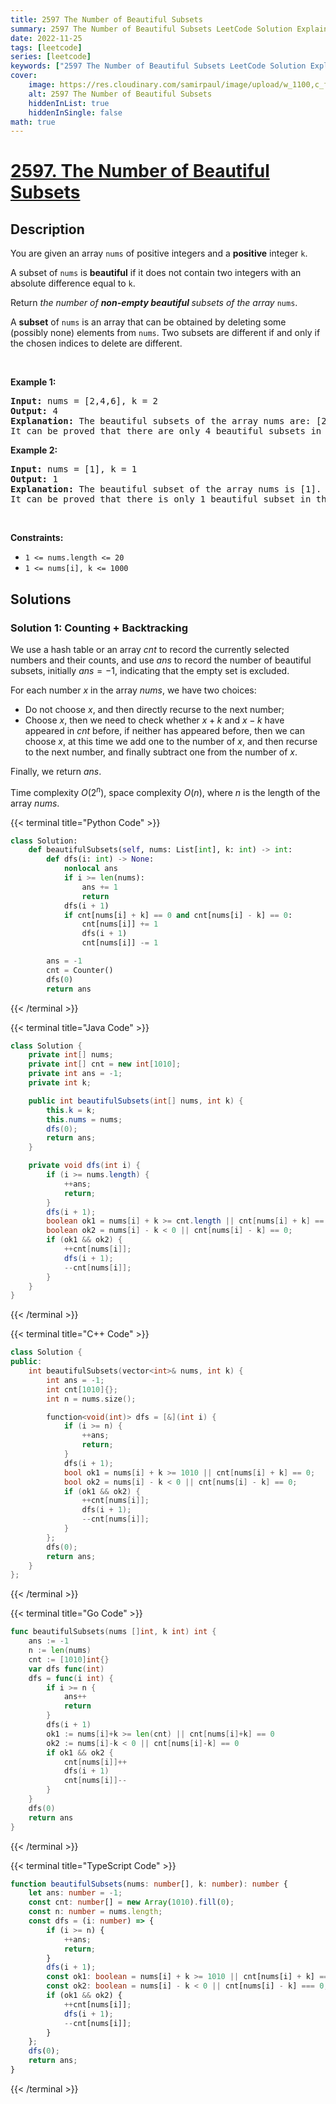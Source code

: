 ```yaml
---
title: 2597 The Number of Beautiful Subsets
summary: 2597 The Number of Beautiful Subsets LeetCode Solution Explained
date: 2022-11-25
tags: [leetcode]
series: [leetcode]
keywords: ["2597 The Number of Beautiful Subsets LeetCode Solution Explained in all languages", "2597 The Number of Beautiful Subsets", "LeetCode", "leetcode solution in Python3 C++ Java Go PHP Ruby Swift TypeScript Rust C# JavaScript C", "GeeksforGeeks", "InterviewBit", "Coding Ninjas", "HackerRank", "HackerEarth", "CodeChef", "TopCoder", "AlgoExpert", "freeCodeCamp", "Codeforces", "GitHub", "AtCoder", "Samir Paul"]
cover:
    image: https://res.cloudinary.com/samirpaul/image/upload/w_1100,c_fit,co_rgb:FFFFFF,l_text:Arial_75_bold:2597 The Number of Beautiful Subsets - Solution Explained/problem-solving.webp
    alt: 2597 The Number of Beautiful Subsets
    hiddenInList: true
    hiddenInSingle: false
math: true
---
```



# [2597. The Number of Beautiful Subsets](https://leetcode.com/problems/the-number-of-beautiful-subsets)


## Description

<p>You are given an array <code>nums</code> of positive integers and a <strong>positive</strong> integer <code>k</code>.</p>

<p>A subset of <code>nums</code> is <strong>beautiful</strong> if it does not contain two integers with an absolute difference equal to <code>k</code>.</p>

<p>Return <em>the number of <strong>non-empty beautiful </strong>subsets of the array</em> <code>nums</code>.</p>

<p>A <strong>subset</strong> of <code>nums</code> is an array that can be obtained by deleting some (possibly none) elements from <code>nums</code>. Two subsets are different if and only if the chosen indices to delete are different.</p>

<p>&nbsp;</p>
<p><strong class="example">Example 1:</strong></p>

<pre>
<strong>Input:</strong> nums = [2,4,6], k = 2
<strong>Output:</strong> 4
<strong>Explanation:</strong> The beautiful subsets of the array nums are: [2], [4], [6], [2, 6].
It can be proved that there are only 4 beautiful subsets in the array [2,4,6].
</pre>

<p><strong class="example">Example 2:</strong></p>

<pre>
<strong>Input:</strong> nums = [1], k = 1
<strong>Output:</strong> 1
<strong>Explanation:</strong> The beautiful subset of the array nums is [1].
It can be proved that there is only 1 beautiful subset in the array [1].
</pre>

<p>&nbsp;</p>
<p><strong>Constraints:</strong></p>

<ul>
	<li><code>1 &lt;= nums.length &lt;= 20</code></li>
	<li><code>1 &lt;= nums[i], k &lt;= 1000</code></li>
</ul>

## Solutions

### Solution 1: Counting + Backtracking

We use a hash table or an array $cnt$ to record the currently selected numbers and their counts, and use $ans$ to record the number of beautiful subsets, initially $ans = -1$, indicating that the empty set is excluded.

For each number $x$ in the array $nums$, we have two choices:

-   Do not choose $x$, and then directly recurse to the next number;
-   Choose $x$, then we need to check whether $x + k$ and $x - k$ have appeared in $cnt$ before, if neither has appeared before, then we can choose $x$, at this time we add one to the number of $x$, and then recurse to the next number, and finally subtract one from the number of $x$.

Finally, we return $ans$.

Time complexity $O(2^n)$, space complexity $O(n)$, where $n$ is the length of the array $nums$.

<!-- tabs:start -->

{{< terminal title="Python Code" >}}
```python
class Solution:
    def beautifulSubsets(self, nums: List[int], k: int) -> int:
        def dfs(i: int) -> None:
            nonlocal ans
            if i >= len(nums):
                ans += 1
                return
            dfs(i + 1)
            if cnt[nums[i] + k] == 0 and cnt[nums[i] - k] == 0:
                cnt[nums[i]] += 1
                dfs(i + 1)
                cnt[nums[i]] -= 1

        ans = -1
        cnt = Counter()
        dfs(0)
        return ans
```
{{< /terminal >}}

{{< terminal title="Java Code" >}}
```java
class Solution {
    private int[] nums;
    private int[] cnt = new int[1010];
    private int ans = -1;
    private int k;

    public int beautifulSubsets(int[] nums, int k) {
        this.k = k;
        this.nums = nums;
        dfs(0);
        return ans;
    }

    private void dfs(int i) {
        if (i >= nums.length) {
            ++ans;
            return;
        }
        dfs(i + 1);
        boolean ok1 = nums[i] + k >= cnt.length || cnt[nums[i] + k] == 0;
        boolean ok2 = nums[i] - k < 0 || cnt[nums[i] - k] == 0;
        if (ok1 && ok2) {
            ++cnt[nums[i]];
            dfs(i + 1);
            --cnt[nums[i]];
        }
    }
}
```
{{< /terminal >}}

{{< terminal title="C++ Code" >}}
```cpp
class Solution {
public:
    int beautifulSubsets(vector<int>& nums, int k) {
        int ans = -1;
        int cnt[1010]{};
        int n = nums.size();

        function<void(int)> dfs = [&](int i) {
            if (i >= n) {
                ++ans;
                return;
            }
            dfs(i + 1);
            bool ok1 = nums[i] + k >= 1010 || cnt[nums[i] + k] == 0;
            bool ok2 = nums[i] - k < 0 || cnt[nums[i] - k] == 0;
            if (ok1 && ok2) {
                ++cnt[nums[i]];
                dfs(i + 1);
                --cnt[nums[i]];
            }
        };
        dfs(0);
        return ans;
    }
};
```
{{< /terminal >}}

{{< terminal title="Go Code" >}}
```go
func beautifulSubsets(nums []int, k int) int {
	ans := -1
	n := len(nums)
	cnt := [1010]int{}
	var dfs func(int)
	dfs = func(i int) {
		if i >= n {
			ans++
			return
		}
		dfs(i + 1)
		ok1 := nums[i]+k >= len(cnt) || cnt[nums[i]+k] == 0
		ok2 := nums[i]-k < 0 || cnt[nums[i]-k] == 0
		if ok1 && ok2 {
			cnt[nums[i]]++
			dfs(i + 1)
			cnt[nums[i]]--
		}
	}
	dfs(0)
	return ans
}
```
{{< /terminal >}}

{{< terminal title="TypeScript Code" >}}
```ts
function beautifulSubsets(nums: number[], k: number): number {
    let ans: number = -1;
    const cnt: number[] = new Array(1010).fill(0);
    const n: number = nums.length;
    const dfs = (i: number) => {
        if (i >= n) {
            ++ans;
            return;
        }
        dfs(i + 1);
        const ok1: boolean = nums[i] + k >= 1010 || cnt[nums[i] + k] === 0;
        const ok2: boolean = nums[i] - k < 0 || cnt[nums[i] - k] === 0;
        if (ok1 && ok2) {
            ++cnt[nums[i]];
            dfs(i + 1);
            --cnt[nums[i]];
        }
    };
    dfs(0);
    return ans;
}
```
{{< /terminal >}}

<!-- tabs:end -->

<!-- end -->
